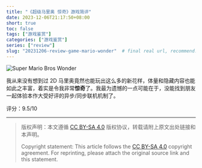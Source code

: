 ```yaml
---
title: "《超级马里奥 惊奇》游戏简评"
date: 2023-12-06T21:17:50+08:00
short: true
toc: false
tags: ["游戏鉴赏"]
categories: ["游戏鉴赏"]
series: ["review"] 
slug: "20231206-review-game-mario-wonder"  # final real url, recommend: start by date, follow lower case words with hyphen splitter. E.g., `20230316-text-title`
---
```


![Super Mario Bros Wonder](/img/posts/20231206-m.jpg "Super Mario Bros Wonder")

我从来没有想到过 2D 马里奥竟然也能玩出这么多的新花样，体量和隐藏内容也能如此之丰富，着实是令我非常**惊奇**了。我最为遗憾的一点可能在于，没能找到朋友一起体验本作大受好评的异步/同步联机机制了。

评分：9.5/10

---

> 版权声明：本文遵循 [CC BY-SA 4.0](https://creativecommons.org/licenses/by-sa/4.0/deed.zh) 版权协议，转载请附上原文出处链接和本声明。
>
> Copyright statement: This article follows the [CC BY-SA 4.0](https://creativecommons.org/licenses/by-sa/4.0/deed.en) copyright agreement. For reprinting, please attach the original source link and this statement.
